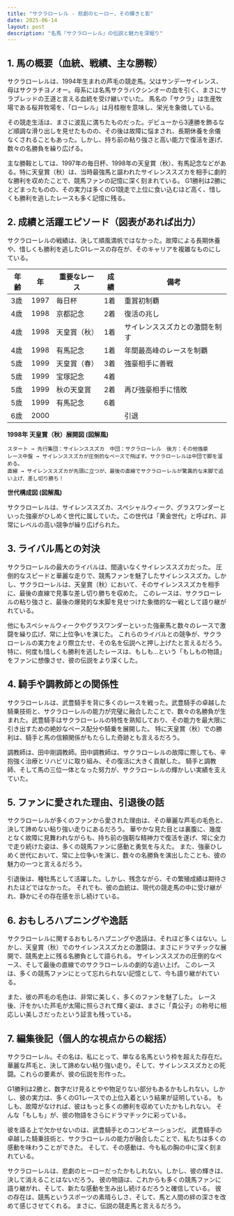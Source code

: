 ```yaml
---
title: "サクラローレル - 悲劇のヒーロー、その輝きと影"
date: 2025-06-14
layout: post
description: "名馬『サクラローレル』の伝説と魅力を深堀り"
---
```


## 1. 馬の概要（血統、戦績、主な勝鞍）

サクラローレルは、1994年生まれの芦毛の競走馬。父はサンデーサイレンス、母はサクラチヨノオー。母系には名馬サクラバクシンオーの血を引く、まさにサラブレッドの王道と言える血統を受け継いでいた。  馬名の「サクラ」は生産牧場である桜井牧場を、「ローレル」は月桂樹を意味し、栄光を象徴している。

その競走生活は、まさに波乱に満ちたものだった。デビューから3連勝を飾るなど順調な滑り出しを見せたものの、その後は故障に悩まされ、長期休養を余儀なくされることもあった。しかし、持ち前の粘り強さと高い能力で復活を遂げ、数々の名勝負を繰り広げる。

主な勝鞍としては、1997年の毎日杯、1998年の天皇賞（秋）、有馬記念などがある。特に天皇賞（秋）は、当時最強馬と謳われたサイレンススズカを相手に劇的な勝利を収めたことで、競馬ファンの記憶に深く刻まれている。  G1勝利は2勝にとどまったものの、その実力は多くのG1競走で上位に食い込むほど高く、惜しくも勝利を逃したレースも多く記憶に残る。


## 2. 成績と活躍エピソード（図表があれば出力）

サクラローレルの戦績は、決して順風満帆ではなかった。故障による長期休養や、惜しくも勝利を逃したG1レースの存在が、そのキャリアを複雑なものにしている。

| 年齢 | 年  | 重要なレース | 成績 | 備考 |
|---|---|---|---|---|
| 3歳 | 1997 | 毎日杯 | 1着 | 重賞初制覇 |
| 4歳 | 1998 | 京都記念 | 2着 | 復活の兆し |
| 4歳 | 1998 | 天皇賞（秋） | 1着 | サイレンススズカとの激闘を制す |
| 4歳 | 1998 | 有馬記念 | 1着 | 年間最高峰のレースを制覇 |
| 5歳 | 1999 | 天皇賞（春） | 3着 | 強豪相手に善戦 |
| 5歳 | 1999 | 宝塚記念 | 4着 | |
| 5歳 | 1999 | 秋の天皇賞 | 2着 | 再び強豪相手に惜敗 |
| 5歳 | 1999 | 有馬記念 | 6着 | |
| 6歳 | 2000 |  |  |  引退 |


**1998年 天皇賞（秋）展開図 (図解風)**

```
スタート → 先行集団：サイレンススズカ　中団：サクラローレル　後方：その他強豪
レース中盤 → サイレンススズカが圧倒的なペースで飛ばす。サクラローレルは中団で脚を溜める。
直線 → サイレンススズカが先頭に立つが、最後の直線でサクラローレルが驚異的な末脚で追い上げ、差し切り勝ち！
```

**世代構成図 (図解風)**

サクラローレルは、サイレンススズカ、スペシャルウィーク、グラスワンダーといった強豪がひしめく世代に属していた。この世代は「黄金世代」と呼ばれ、非常にレベルの高い競争が繰り広げられた。


## 3. ライバル馬との対決

サクラローレルの最大のライバルは、間違いなくサイレンススズカだった。  圧倒的なスピードと華麗な走りで、競馬ファンを魅了したサイレンススズカ。しかし、サクラローレルは、天皇賞（秋）において、そのサイレンススズカを相手に、最後の直線で見事な差し切り勝ちを収めた。  このレースは、サクラローレルの粘り強さと、最後の爆発的な末脚を見せつけた象徴的な一戦として語り継がれている。

他にもスペシャルウィークやグラスワンダーといった強豪馬と数々のレースで激闘を繰り広げ、常に上位争いを演じた。  これらのライバルとの競争が、サクラローレルの実力をより際立たせ、その名を伝説へと押し上げたと言えるだろう。  特に、何度も惜しくも勝利を逃したレースは、もしも…という「もしもの物語」をファンに想像させ、彼の伝説をより深くした。


## 4. 騎手や調教師との関係性

サクラローレルは、武豊騎手を背に多くのレースを戦った。武豊騎手の卓越した騎乗技術と、サクラローレルの能力が完璧に融合したことで、数々の名勝負が生まれた。武豊騎手はサクラローレルの特性を熟知しており、その能力を最大限に引き出すための絶妙なペース配分や騎乗を展開した。  特に天皇賞（秋）での勝利は、騎手と馬の信頼関係がもたらした奇跡とも言えるだろう。

調教師は、田中剛調教師。田中調教師は、サクラローレルの故障に際しても、辛抱強く治療とリハビリに取り組み、その復活に大きく貢献した。  騎手と調教師、そして馬の三位一体となった努力が、サクラローレルの輝かしい実績を支えていた。


## 5. ファンに愛された理由、引退後の話

サクラローレルが多くのファンから愛された理由は、その華麗な芦毛の毛色と、決して諦めない粘り強い走りにあるだろう。  華やかな見た目とは裏腹に、幾度となく故障に見舞われながらも、持ち前の強靭な精神力で復活を遂げ、常に全力で走り続けた姿は、多くの競馬ファンに感動と勇気を与えた。  また、強豪ひしめく世代において、常に上位争いを演じ、数々の名勝負を演出したことも、彼の魅力の一つと言えるだろう。

引退後は、種牡馬として活躍した。しかし、残念ながら、その繁殖成績は期待されたほどではなかった。  それでも、彼の血統は、現代の競走馬の中に受け継がれ、静かにその存在感を示し続けている。


## 6. おもしろハプニングや逸話

サクラローレルに関するおもしろハプニングや逸話は、それほど多くはない。しかし、天皇賞（秋）でのサイレンススズカとの激闘は、まさにドラマチックな展開で、競馬史上に残る名勝負として語られる。  サイレンススズカの圧倒的なペース、そして最後の直線でのサクラローレルの劇的な追い上げ。  このレースは、多くの競馬ファンにとって忘れられない記憶として、今も語り継がれている。

また、彼の芦毛の毛色は、非常に美しく、多くのファンを魅了した。  レース後、汗をかいた芦毛が太陽に照らされて輝く姿は、まさに「貴公子」の称号に相応しい美しさだったという証言も残っている。


## 7. 編集後記（個人的な視点からの総括）

サクラローレル。その名は、私にとって、単なる名馬という枠を超えた存在だ。華麗な芦毛と、決して諦めない粘り強い走り。そして、サイレンススズカとの死闘。これらの要素が、彼の伝説を形作った。

G1勝利は2勝と、数字だけ見るとやや物足りない部分もあるかもしれない。しかし、彼の実力は、多くのG1レースでの上位入着という結果が証明している。  もしも、故障がなければ、彼はもっと多くの勝利を収めていたかもしれない。  そんな「もしも」が、彼の物語をさらにドラマチックに彩っている。

彼を語る上で欠かせないのは、武豊騎手とのコンビネーションだ。  武豊騎手の卓越した騎乗技術と、サクラローレルの能力が融合したことで、私たちは多くの感動を味わうことができた。  そして、その感動は、今も私の胸の中に深く刻まれている。

サクラローレルは、悲劇のヒーローだったかもしれない。しかし、彼の輝きは、決して消えることはないだろう。  彼の物語は、これからも多くの競馬ファンに語り継がれ、そして、新たな感動を生み出し続けるだろうと確信している。  彼の存在は、競馬というスポーツの素晴らしさ、そして、馬と人間の絆の深さを改めて感じさせてくれる。  まさに、伝説の競走馬と言えるだろう。
